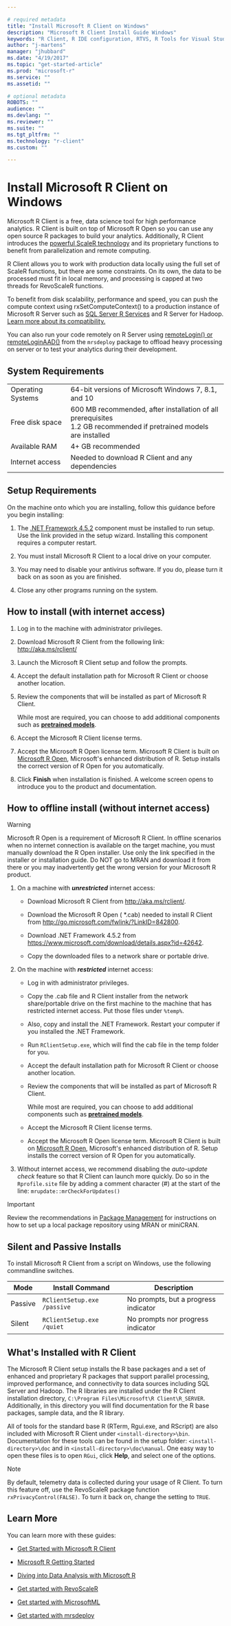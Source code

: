 ```yaml
---

# required metadata
title: "Install Microsoft R Client on Windows"
description: "Microsoft R Client Install Guide Windows"
keywords: "R Client, R IDE configuration, RTVS, R Tools for Visual Studio, Microsoft R Client"
author: "j-martens"
manager: "jhubbard"
ms.date: "4/19/2017"
ms.topic: "get-started-article"
ms.prod: "microsoft-r"
ms.service: ""
ms.assetid: ""

# optional metadata
ROBOTS: ""
audience: ""
ms.devlang: ""
ms.reviewer: ""
ms.suite: ""
ms.tgt_pltfrm: ""
ms.technology: "r-client"
ms.custom: ""

---
```


# Install Microsoft R Client on Windows

Microsoft R Client is a free, data science tool for high performance analytics.  R Client is built on top of Microsoft R Open so you can use any open source R packages to build your analytics. Additionally, R Client introduces the [powerful ScaleR technology](scaler-getting-started.md) and its proprietary functions to benefit from parallelization and remote computing. 

R Client allows you to work with production data locally using the full set of ScaleR functions, but there are some constraints.  On its own, the data to be processed must fit in local memory, and processing is capped at two threads for RevoScaleR functions. 

To benefit from disk scalability, performance and speed, you can push the compute context using rxSetComputeContext() to a production instance of Microsoft R Server such as [SQL Server R Services](https://msdn.microsoft.com/en-us/library/mt604845.aspx) and R Server for Hadoop. [Learn more about its compatibility.](r-client-compatibility.md)
  
You can also run your code remotely on R Server using [remoteLogin() or remoteLoginAAD()](/operationalize/remote-execution.md) from the `mrsdeploy` package to offload heavy processing on server or to test your analytics during their development. 


## System Requirements

|   |   |
| - | - |
|Operating Systems|64-bit versions of Microsoft Windows 7, 8.1, and 10|
|Free disk space|600 MB recommended, after installation of all prerequisites<br>1.2 GB recommended if pretrained models are installed|
|Available RAM|4+ GB recommended|
|Internet access|Needed to download R Client and any dependencies|


## Setup Requirements

On the machine onto which you are installing, follow this guidance before you begin installing:

1. The [.NET Framework 4.5.2](https://www.microsoft.com/download/details.aspx?id=42642) component must be installed to run setup. Use the link provided in the setup wizard. Installing this component requires a computer restart.

1. You must install Microsoft R Client to a local drive on your computer.

1. You may need to disable your antivirus software. If you do, please turn it back on as soon as you are finished.

1. Close any other programs running on the system.

## How to install (with internet access)

1. Log in to the machine with administrator privileges.

1. Download Microsoft R Client from the following link: http://aka.ms/rclient/

1. Launch the Microsoft R Client setup and follow the prompts.

1. Accept the default installation path for Microsoft R Client or choose another location.

1. Review the components that will be installed as part of Microsoft R Client. 
    
   While most are required, you can choose to add additional components such as [**pretrained models**](deploy-pretrained-microsoftml-models.md). 

1. Accept the Microsoft R Client license terms.

1. Accept the Microsoft R Open license term. Microsoft R Client is built on [Microsoft R Open](r-open.md), Microsoft's enhanced distribution of R. Setup installs the correct version of R Open for you automatically.

1. Click **Finish** when installation is finished. A welcome screen opens to introduce you to the product and documentation.

## How to offline install (without internet access)

>[!WARNING]
>Microsoft R Open is a requirement of Microsoft R Client. In offline scenarios when no internet connection is available on the target machine, you must manually download the R Open installer. Use only the link specified in the installer or installation guide. Do NOT go to MRAN and download it from there or you may inadvertently get the wrong version for your Microsoft R product. 

1. On a machine with _**unrestricted**_ internet access:

   + Download Microsoft R Client from http://aka.ms/rclient/.

   + Download the Microsoft R Open ( *.cab) needed to install R Client from http://go.microsoft.com/fwlink/?LinkID=842800.

   + Download .NET Framework 4.5.2 from https://www.microsoft.com/download/details.aspx?id=42642.

   + Copy the downloaded files to a network share or portable drive.

1. On the machine with _**restricted**_ internet access:

   + Log in with administrator privileges.

   + Copy the .cab file and R Client installer from the network share/portable drive on the first machine to the machine that has restricted internet access. Put those files under `%temp%`. 

   + Also, copy and install the .NET Framework.  Restart your computer if you installed the .NET Framework.

   + Run `RClientSetup.exe`, which will find the cab file in the temp folder for you.
   
   + Accept the default installation path for Microsoft R Client or choose another location.

   + Review the components that will be installed as part of Microsoft R Client. 
    
     While most are required, you can choose to add additional components such as [**pretrained models**](deploy-pretrained-microsoftml-models.md). 

   + Accept the Microsoft R Client license terms.

   + Accept the Microsoft R Open license term. Microsoft R Client is built on [Microsoft R Open](r-open.md), Microsoft's enhanced distribution of R. Setup installs the correct version of R Open for you automatically.

1. Without internet access, we recommend disabling the _auto-update check_ feature so that R Client can launch more quickly. Do so in the `Rprofile.site` file by adding a comment character (#) at the start of the line: `mrupdate::mrCheckForUpdates()`

>[!IMPORTANT]
>Review the recommendations in [Package Management](/operationalize/package-management.md#offline) for instructions on how to set up a local package repository using MRAN or miniCRAN.

<a name=silent></a> 

## Silent and Passive Installs

To install Microsoft R Client from a script on Windows, use the following commandline switches. 

|Mode        |Install Command|Description|
|-----------|-------------------------------|--------------|
|Passive|`RClientSetup.exe /passive`|No prompts, but a progress indicator|
|Silent|`RClientSetup.exe /quiet`|No prompts nor progress indicator|
 

## What's Installed with R Client

The Microsoft R Client setup installs the R base packages and a set of enhanced and proprietary R packages that support parallel processing, improved performance, and connectivity to data sources including SQL Server and Hadoop. The R libraries are installed under the R Client installation directory, `C:\Program Files\Microsoft\R Client\R_SERVER`. Additionally, in this directory you will find documentation for the R base packages, sample data, and the R library.

All of tools for the standard base R (RTerm, Rgui.exe, and RScript) are also included with Microsoft R Client under `<install-directory>\bin`. Documentation for these tools can be found in the setup folder: `<install-directory>\doc` and in `<install-directory>\doc\manual`. One easy way to open these files is to open `RGui`, click **Help**, and select one of the options.

> [!NOTE]
> By default, telemetry data is collected during your usage of R Client. To turn this feature off, use the RevoScaleR package function `rxPrivacyControl(FALSE)`. To turn it back on, change the setting to `TRUE`.

## Learn More

You can learn more with these guides:

+ [Get Started with Microsoft R Client](r-client-get-started.md) 

+ [Microsoft R Getting Started](microsoft-r-getting-started.md) 

+ [Diving into Data Analysis with Microsoft R](data-analysis-in-microsoft-r.md)

+ [Get started with RevoScaleR](microsoft-r-get-started-node.md)

+ [Get started with MicrosoftML](microsoftml-get-started.md)

+ [Get started with mrsdeploy](mrsdeploy/mrsdeploy.md)